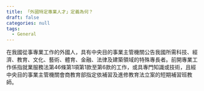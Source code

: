 ```yaml
---
title: 「外國特定專業人才」定義為何？
draft: false
categories: null
tags:
  - General
---
```

在我國從事專業工作的外國人，具有中央目的事業主管機關公告我國所需科技、經濟、教育、文化、藝術、體育、金融、法律及建築領域的特殊專長者。前開專業工作係指就業服務法第46條第1項第1款至第6款的工作，或具專門知識或技術，且經中央目的事業主管機關會商教育部指定依補習及進修教育法立案的短期補習班教師。
